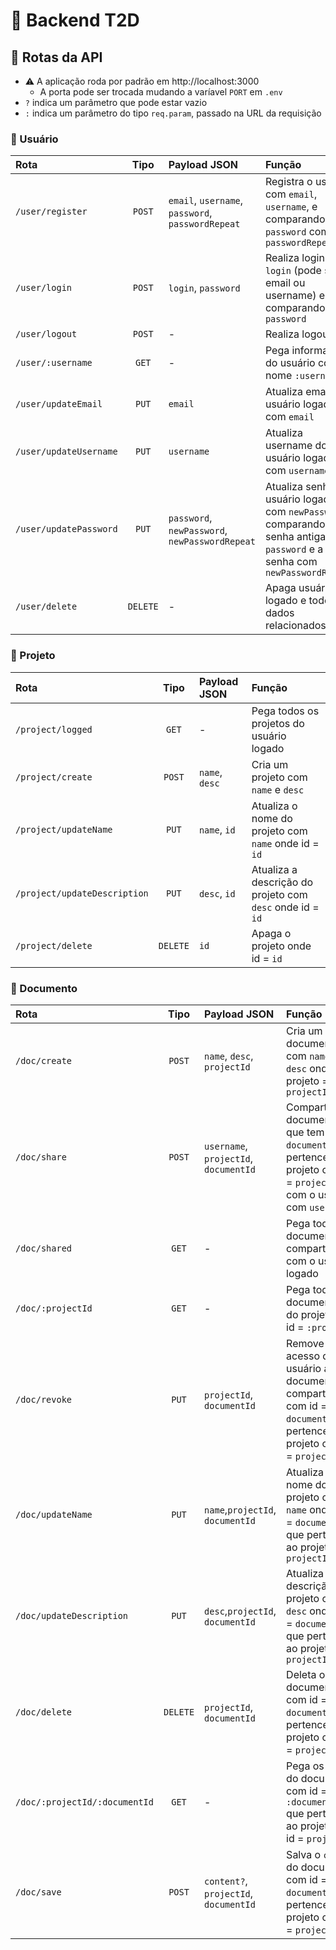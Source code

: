 # 🤖 Backend T2D

## 🚌 Rotas da API

- ⚠ A aplicação roda por padrão em http://localhost:3000
  - A porta pode ser trocada mudando a varíavel `PORT` em `.env`
- `?` indica um parâmetro que pode estar vazio
- `:` indica um parâmetro do tipo `req.param`, passado na URL da requisição

### 🧑 Usuário

| Rota                   |   Tipo   | Payload JSON                                      | Função                                                                                                                            |
| :--------------------- | :------: | :------------------------------------------------ | :-------------------------------------------------------------------------------------------------------------------------------- |
| `/user/register`       |  `POST`  | `email`, `username`, `password`, `passwordRepeat` | Registra o usuário com `email`, `username`, e comparando `password` com `passwordRepeat`                                          |
| `/user/login`          |  `POST`  | `login`, `password`                               | Realiza login com `login` (pode ser email ou username) e comparando `password`                                                    |
| `/user/logout`         |  `POST`  | -                                                 | Realiza logout                                                                                                                    |
| `/user/:username`      |  `GET`   | -                                                 | Pega informações do usuário com nome `:username`                                                                                  |
| `/user/updateEmail`    |  `PUT`   | `email`                                           | Atualiza email do usuário logado com `email`                                                                                      |
| `/user/updateUsername` |  `PUT`   | `username`                                        | Atualiza username do usuário logado com `username`                                                                                |
| `/user/updatePassword` |  `PUT`   | `password`, `newPassword`, `newPasswordRepeat`    | Atualiza senha do usuário logado com `newPassword`, comparando senha antiga com `password` e a nova senha com `newPasswordRepeat` |
| `/user/delete`         | `DELETE` | -                                                 | Apaga usuário logado e todos os dados relacionados                                                                                |

### 📁 Projeto

| Rota                         |   Tipo   | Payload JSON   | Função                                                    |
| :--------------------------- | :------: | :------------- | :-------------------------------------------------------- |
| `/project/logged`            |  `GET`   | -              | Pega todos os projetos do usuário logado                  |
| `/project/create`            |  `POST`  | `name`, `desc` | Cria um projeto com `name` e `desc`                       |
| `/project/updateName`        |  `PUT`   | `name`, `id`   | Atualiza o nome do projeto com `name` onde id = `id`      |
| `/project/updateDescription` |  `PUT`   | `desc`, `id`   | Atualiza a descrição do projeto com `desc` onde id = `id` |
| `/project/delete`            | `DELETE` | `id`           | Apaga o projeto onde id = `id`                            |

### 📄 Documento

| Rota                          |   Tipo   | Payload JSON                          | Função                                                                                                                    |
| :---------------------------- | :------: | :------------------------------------ | :------------------------------------------------------------------------------------------------------------------------ |
| `/doc/create`                 |  `POST`  | `name`, `desc`, `projectId`           | Cria um documento com `name` e `desc` onde id do projeto = `projectId`                                                    |
| `/doc/share`                  |  `POST`  | `username`, `projectId`, `documentId` | Compartilha o documento que tem id = `documentId` e pertence ao projeto com id = `projectId` com o usuário com `username` |
| `/doc/shared`                 |  `GET`   | -                                     | Pega todos os documentos compartilhados com o usuário logado                                                              |
| `/doc/:projectId`             |  `GET`   | -                                     | Pega todos os documentos do projeto com id = `:projectId`                                                                 |
| `/doc/revoke`                 |  `PUT`   | `projectId`, `documentId`             | Remove o acesso do usuário ao documento compartilhado com id = `documentId` que pertence ao projeto com id = `projectId`  |
| `/doc/updateName`             |  `PUT`   | `name`,`projectId`, `documentId`      | Atualiza o nome do projeto com `name` onde o id = `documentId` que pertencer ao projeto com `projectId`                   |
| `/doc/updateDescription`      |  `PUT`   | `desc`,`projectId`, `documentId`      | Atualiza a descrição do projeto com `desc` onde o id = `documentId` que pertencer ao projeto com `projectId`              |
| `/doc/delete`                 | `DELETE` | `projectId`, `documentId`             | Deleta o documento com id = `documentId` que pertence ao projeto com id = `projectId`                                     |
| `/doc/:projectId/:documentId` |  `GET`   | -                                     | Pega os dados do documento com id = `:documentId` que pertence ao projeto com id = `projectId`                            |
| `/doc/save`                   |  `POST`  | `content?`, `projectId`, `documentId` | Salva o `content` do documento com id = `documentId` que pertence ao projeto com id = `projectId`                         |
